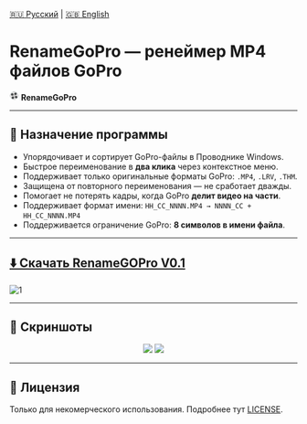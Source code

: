 [🇷🇺 Русский](README.md) | [🇬🇧 English](README.en.md)

# RenameGoPro — ренеймер MP4 файлов GoPro

<img src="files/app.png" width="16" />  **RenameGoPro**

---

## 📁 Назначение программы

- Упорядочивает и сортирует GoPro-файлы в Проводнике Windows.
- Быстрое переименование в **два клика** через контекстное меню.
- Поддерживает только оригинальные форматы GoPro: `.MP4`, `.LRV`, `.THM`.
- Защищена от повторного переименования — не сработает дважды.
- Помогает не потерять кадры, когда GoPro **делит видео на части**.
- Поддерживает формат имени: `HH_CC_NNNN.MP4 → NNNN_CC + HH_CC_NNNN.MP4`
- Поддерживается ограничение GoPro: **8 символов в имени файла**.

---

## [⬇️ Скачать RenameGOPro V0.1](files/RenameGoPro_0.1_Setup.exe)

![1](https://github.com/rokkystudio/RenameGoPro/assets/50930415/5757bfa9-183e-43af-8f00-47e783a64161)

---

## 📸 Скриншоты

<p align="center">
  <img src="https://github.com/rokkystudio/RenameGoPro/assets/50930415/ce1dad87-baac-4fea-8f20-623239521d39" width="45%" />
  <img src="https://github.com/rokkystudio/RenameGoPro/assets/50930415/87a72d7b-f50a-4dd3-b177-3b277ae895f8" width="49%" />
</p>

---

## 📜 Лицензия
Только для некомерческого использования. Подробнее тут [LICENSE](LICENSE).
